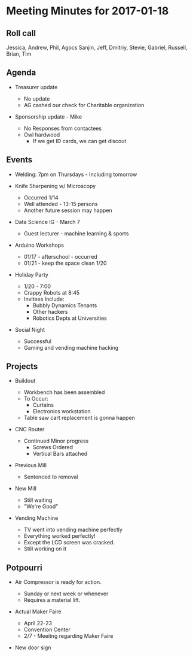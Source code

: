 Meeting Minutes for 2017-01-18
==============================

Roll call
---------
Jessica, Andrew, Phil, Agocs Sanjin, Jeff, Dmitriy, Stevie, Gabriel, Russell, Brian, Tim

Agenda
------
- Treasurer update 
  - No update
  - AG cashed our check for Charitable organization

- Sponsorship update - Mike 
  - No Responses from contactees
  - Owl hardwood
    - If we get ID cards, we can get discout


Events
------
- Welding: 7pm on Thursdays - Including tomorrow

- Knife Sharpening w/ Microscopy 
  - Occurred 1/14
  - Well attended - 13-15 persons
  - Another future session may happen

- Data Science IG - March 7 
  - Guest lecturer - machine learning & sports

- Arduino Workshops
  - 01/17 - afterschool - occurred
  - 01/21 - keep the space clean 1/20


- Holiday Party 
  - 1/20 - 7:00
  - Crappy Robots at 8:45
  - Invitees Include:
    - Bubbly Dynamics Tenants 
    - Other hackers 
    - Robotics Depts at Universities
 
- Social Night 
  - Successful
  - Gaming and vending machine hacking
  
  
  

Projects
--------
- Buildout
  - Workbench has been assembled
  - To Occur:
    - Curtains
    - Electronics workstation
  - Table saw cart replacement is gonna happen
  
- CNC Router
  - Continued Minor progress
    - Screws Ordered
    - Vertical Bars attached
    

- Previous Mill 
  - Sentenced to removal

- New Mill
  - Still waiting
  - "We're Good"
  
- Vending Machine
  - TV went into vending machine perfectly
  - Everything worked perfectly!
  - Except the LCD screen was cracked.
  - Still working on it

Potpourri
---------
- Air Compressor is ready for action.
  - Sunday or next week or whenever
  - Requires a material lift.  

- Actual Maker Faire
  - April 22-23
  - Convention Center
  - 2/7 - Meeitng regarding Maker Faire

- New door sign

 





 



